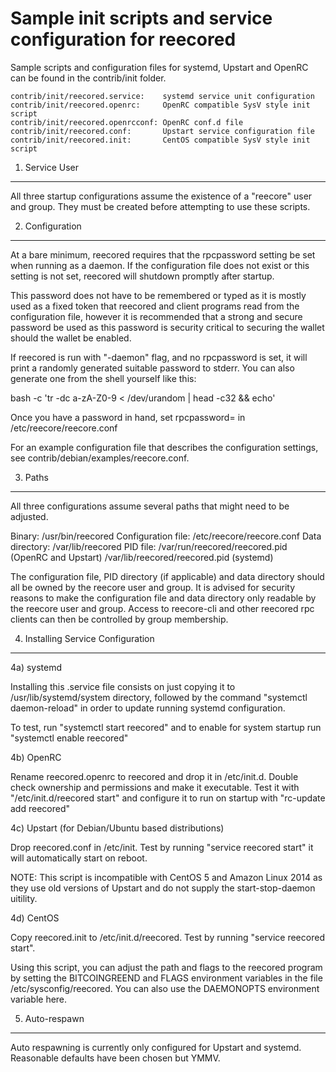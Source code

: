 Sample init scripts and service configuration for reecored
==========================================================

Sample scripts and configuration files for systemd, Upstart and OpenRC
can be found in the contrib/init folder.

    contrib/init/reecored.service:    systemd service unit configuration
    contrib/init/reecored.openrc:     OpenRC compatible SysV style init script
    contrib/init/reecored.openrcconf: OpenRC conf.d file
    contrib/init/reecored.conf:       Upstart service configuration file
    contrib/init/reecored.init:       CentOS compatible SysV style init script

1. Service User
---------------------------------

All three startup configurations assume the existence of a "reecore" user
and group.  They must be created before attempting to use these scripts.

2. Configuration
---------------------------------

At a bare minimum, reecored requires that the rpcpassword setting be set
when running as a daemon.  If the configuration file does not exist or this
setting is not set, reecored will shutdown promptly after startup.

This password does not have to be remembered or typed as it is mostly used
as a fixed token that reecored and client programs read from the configuration
file, however it is recommended that a strong and secure password be used
as this password is security critical to securing the wallet should the
wallet be enabled.

If reecored is run with "-daemon" flag, and no rpcpassword is set, it will
print a randomly generated suitable password to stderr.  You can also
generate one from the shell yourself like this:

bash -c 'tr -dc a-zA-Z0-9 < /dev/urandom | head -c32 && echo'

Once you have a password in hand, set rpcpassword= in /etc/reecore/reecore.conf

For an example configuration file that describes the configuration settings,
see contrib/debian/examples/reecore.conf.

3. Paths
---------------------------------

All three configurations assume several paths that might need to be adjusted.

Binary:              /usr/bin/reecored
Configuration file:  /etc/reecore/reecore.conf
Data directory:      /var/lib/reecored
PID file:            /var/run/reecored/reecored.pid (OpenRC and Upstart)
                     /var/lib/reecored/reecored.pid (systemd)

The configuration file, PID directory (if applicable) and data directory
should all be owned by the reecore user and group.  It is advised for security
reasons to make the configuration file and data directory only readable by the
reecore user and group.  Access to reecore-cli and other reecored rpc clients
can then be controlled by group membership.

4. Installing Service Configuration
-----------------------------------

4a) systemd

Installing this .service file consists on just copying it to
/usr/lib/systemd/system directory, followed by the command
"systemctl daemon-reload" in order to update running systemd configuration.

To test, run "systemctl start reecored" and to enable for system startup run
"systemctl enable reecored"

4b) OpenRC

Rename reecored.openrc to reecored and drop it in /etc/init.d.  Double
check ownership and permissions and make it executable.  Test it with
"/etc/init.d/reecored start" and configure it to run on startup with
"rc-update add reecored"

4c) Upstart (for Debian/Ubuntu based distributions)

Drop reecored.conf in /etc/init.  Test by running "service reecored start"
it will automatically start on reboot.

NOTE: This script is incompatible with CentOS 5 and Amazon Linux 2014 as they
use old versions of Upstart and do not supply the start-stop-daemon uitility.

4d) CentOS

Copy reecored.init to /etc/init.d/reecored. Test by running "service reecored start".

Using this script, you can adjust the path and flags to the reecored program by
setting the BITCOINGREEND and FLAGS environment variables in the file
/etc/sysconfig/reecored. You can also use the DAEMONOPTS environment variable here.

5. Auto-respawn
-----------------------------------

Auto respawning is currently only configured for Upstart and systemd.
Reasonable defaults have been chosen but YMMV.
